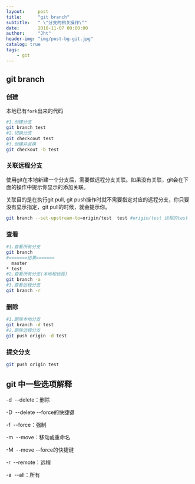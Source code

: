 ```yaml
---
layout:     post
title:      "git branch"
subtitle:   " \"分支的相关操作\""
date:       2018-11-07 00:00:00
author:     "Jht"
header-img: "img/post-bg-git.jpg"
catalog: true
tags:
    - git
---
```


## git branch

### 创建

本地已有`fork`出来的代码

```bash
#1.创建分支
git branch test
#2.切换分支
git checkcout test
#3.创建并且换
git checkout -b test
```
### 关联远程分支

使用git在本地新建一个分支后，需要做远程分支关联。如果没有关联，git会在下面的操作中提示你显示的添加关联。

关联目的是在执行git pull, git push操作时就不需要指定对应的远程分支，你只要没有显示指定，git pull的时候，就会提示你。

```bash
git branch --set-upstream-to=origin/test  test #origin/test 远程的test
```

### 查看

```bash
#1.查看所有分支
git branch
#=======结果=======
  master
* test
#2.查看所有分支(本地和远程)
git branch -a
#3.查看远程分支
git branch -r
```

### 删除

```bash
#1.删除本地分支
git branch -d test
#2.删除远程分支
git push origin -d test
```

### 提交分支

```bash
git push origin test
```

## git 中一些选项解释
-d  --delete：删除

-D  --delete --force的快捷键

-f  --force：强制

-m  --move：移动或重命名

-M  --move --force的快捷键

-r  --remote：远程

-a  --all：所有